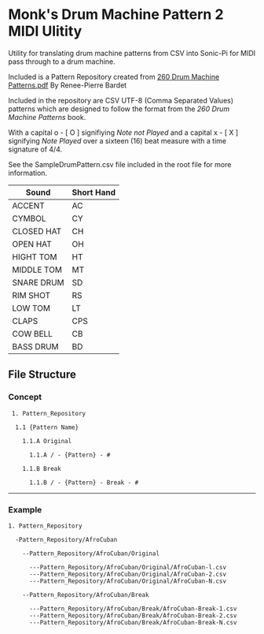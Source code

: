 <h1> Monk's Drum Machine Pattern 2 MIDI Ulitity </h1>

Utility for translating drum machine patterns from CSV into Sonic-Pi for MIDI pass through to a drum machine.

Included is a Pattern Repository created from [260 Drum Machine Patterns.pdf](https://www.pdf-archive.com/2017/02/23/260-drum-machine-patterns/260-drum-machine-patterns.pdf)   By Renee-Pierre Bardet

Included in the repository are CSV UTF-8 (Comma Separated Values) patterns which are designed to follow the format from the *260 Drum Machine Patterns* book.

With a capital o - [ O ] signifiying *Note not Played* and a capital x - [ X ] signifying *Note Played* over a sixteen (16) beat measure with a time signature of 4/4. 

See the SampleDrumPattern.csv file included in the root file for more information.

| Sound | Short Hand |
| ----------- | ----------- |
| ACCENT | AC |
| CYMBOL | CY |
| CLOSED HAT | CH |
| OPEN HAT | OH |
| HIGHT TOM | HT |
| MIDDLE TOM | MT |
| SNARE DRUM | SD |
| RIM SHOT | RS |
| LOW TOM | LT |
| CLAPS | CPS |
| COW BELL | CB |
| BASS DRUM | BD |


<h2> File Structure </h2> 
<h3> Concept </h3> 

     1. Pattern_Repository

      1.1 {Pattern Name}
  
        1.1.A Original
    
          1.1.A / - {Pattern} - #
      
        1.1.B Break
    
          1.1.B / - {Pattern} - Break - #
      
---
<h3> Example </h3>

    1. Pattern_Repository

      -Pattern_Repository/AfroCuban

        --Pattern_Repository/AfroCuban/Original

          ---Pattern_Repository/AfroCuban/Original/AfroCuban-l.csv
          ---Pattern_Repository/AfroCuban/Original/AfroCuban-2.csv
          ---Pattern_Repository/AfroCuban/Original/AfroCuban-N.csv

        --Pattern_Repository/AfroCuban/Break

          ---Pattern_Repository/AfroCuban/Break/AfroCuban-Break-1.csv
          ---Pattern_Repository/AfroCuban/Break/AfroCuban-Break-2.csv
          ---Pattern_Repository/AfroCuban/Break/AfroCuban-Break-N.csv
